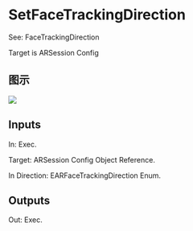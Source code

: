 # SetFaceTrackingDirection

See: FaceTrackingDirection

Target is ARSession Config

## 图示

![]($-20221218-17585282.png)

## Inputs

In: Exec.

Target: ARSession Config Object Reference.

In Direction: EARFaceTrackingDirection Enum.  

## Outputs

Out: Exec.

